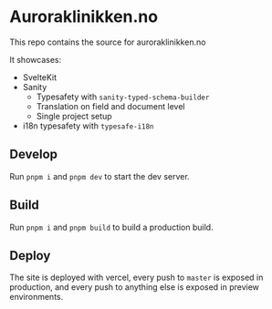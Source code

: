 # Auroraklinikken.no

This repo contains the source for auroraklinikken.no

It showcases:

- SvelteKit
- Sanity
  - Typesafety with `sanity-typed-schema-builder`
  - Translation on field and document level
  - Single project setup
- i18n typesafety with `typesafe-i18n`

## Develop

Run `pnpm i` and `pnpm dev` to start the dev server.

## Build

Run `pnpm i` and `pnpm build` to build a production build.

## Deploy

The site is deployed with vercel, every push to `master` is exposed in production, and every push to anything else is exposed in preview environments.
